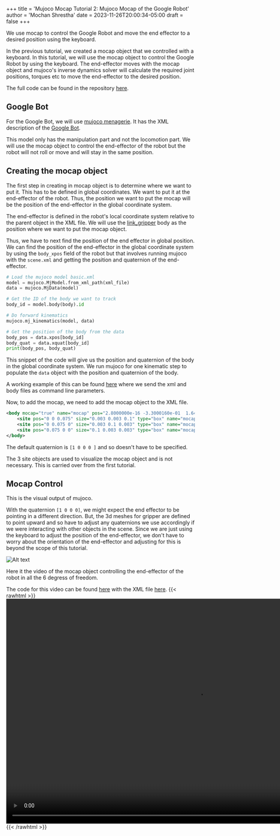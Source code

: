 +++
title = 'Mujoco Mocap Tutorial 2: Mujoco Mocap of the Google Robot'
author = 'Mochan Shrestha'
date = 2023-11-26T20:00:34-05:00
draft = false
+++

We use mocap to control the Google Robot and move the end effector to a desired position using the keyboard.

In the previous tutorial, we created a mocap object that we controlled with a keyboard. In this tutorial, we will use the mocap object to control the Google Robot by using the keyboard. The end-effector moves with the mocap object and mujoco's inverse dynamics solver will calculate the required joint positions, torques etc to move the end-effector to the desired position.

The full code can be found in the repository [here](https://github.com/mochan-b/mujoco_mocap_tutorial).

## Google Bot

For the Google Bot, we will use [mujoco menagerie](https://github.com/google-deepmind/mujoco_menagerie). It has the XML description of the [Google Bot](https://github.com/google-deepmind/mujoco_menagerie/tree/main/google_robot). 

This model only has the manipulation part and not the locomotion part. We will use the mocap object to control the end-effector of the robot but the robot will not roll or move and will stay in the same position.

## Creating the mocap object

The first step in creating in mocap object is to determine where we want to put it. This has to be defined in global coordinates. We want to put it at the end-effector of the robot. Thus, the position we want to put the mocap will be the position of the end-effector in the global coordinate system.

The end-effector is defined in the robot's local coordinate system relative to the parent object in the XML file. We will use the [link_gripper](https://github.com/google-deepmind/mujoco_menagerie/blob/d5a40c379089df98606a6a5182d00b0da65dffac/google_robot/robot.xml#L153) body as the position where we want to put the mocap object.

Thus, we have to next find the position of the end effector in global position. We can find the position of the end-effector in the global coordinate system by using the `body_xpos` field of the robot but that involves running mujoco with the `scene.xml` and getting the position and quaternion of the end-effector. 

```python
# Load the mujoco model basic.xml
model = mujoco.MjModel.from_xml_path(xml_file)
data = mujoco.MjData(model)

# Get the ID of the body we want to track
body_id = model.body(body).id

# Do forward kinematics
mujoco.mj_kinematics(model, data)

# Get the position of the body from the data
body_pos = data.xpos[body_id]
body_quat = data.xquat[body_id]
print(body_pos, body_quat)
```

This snippet of the code will give us the position and quaternion of the body in the global coordinate system. We run mujoco for one kinematic step to populate the `data` object with the position and quaternion of the body.

A working example of this can be found [here](https://github.com/mochan-b/mujoco_mocap_tutorial/blob/main/basic.py) where we send the xml and body files as command line parameters.

Now, to add the mocap, we need to add the mocap object to the XML file. 

```xml
<body mocap="true" name="mocap" pos="2.8000000e-16 -3.3000160e-01  1.6436609e+00">
    <site pos="0 0 0.075" size="0.003 0.003 0.1" type="box" name="mocap_left_site1" rgba="0 0 1 1"/>
    <site pos="0 0.075 0" size="0.003 0.1 0.003" type="box" name="mocap_left_site2" rgba="0 1 0 1"/>
    <site pos="0.075 0 0" size="0.1 0.003 0.003" type="box" name="mocap_left_site3" rgba="1 0 0 1"/>
</body>
```

The default quaternion is `[1 0 0 0 ]` and so doesn't have to be specified. 

The 3 site objects are used to visualize the mocap object and is not necessary. This is carried over from the first tutorial.

## Mocap Control

This is the visual output of mujoco. 

With the quaternion `[1 0 0 0]`, we might expect the end effector to be pointing in a different direction. But, the 3d meshes for gripper are defined to point upward and so have to adjust any quaternions we use accordingly if we were interacting with other objects in the scene. Since we are just using the keyboard to adjust the position of the end-effector, we don't have to worry about the orientation of the end-effector and adjusting for this is beyond the scope of this tutorial.

![Alt text](/images/google_bot_mocap.png)

Here it the video of the mocap object controlling the end-effector of the robot in all the 6 degress of freedom.

The code for this video can be found [here](https://github.com/mochan-b/mujoco_mocap_tutorial/blob/main/google_robot_mocap.py) with the XML file [here](https://github.com/mochan-b/mujoco_mocap_tutorial/blob/main/google_robot_scene.xml).
{{< rawhtml >}} 
<video width="1024" height="600" controls>
  <source src="/videos/google_robot_mocap.mp4" type="video/mp4">
  Your browser does not support the video tag.
</video>
{{< /rawhtml >}}